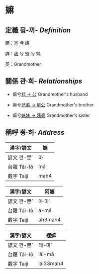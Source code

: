# 嫲
## 定義 딍-끼- _Definition_
簡：[爸](member2.md) 兮 媽

詳：[我](member1.md) 兮 [爸](member2.md) 兮 媽

英：Grandmother

## 關係 관·희- _Relationships_

- 嫲兮[尪 → 公](member8.md) Grandmother's husband

- 嫲兮[兄弟 → 舅公](member31.md) Grandmother's brother

- 嫲兮[姊妹 → 姨婆](member32.md) Grandmother's sister



## 稱呼 칑·허· _Address_

漢字/諺文 | 嫲
--- | ---
諺文 깐-뿐ˆ | 마ˊ
台羅 Tâi-lô | má
戴字 Taiji | mah4


漢字/諺文 | 阿嫲
--- | ---
諺文 깐-뿐ˆ | 아·마ˊ
台羅 Tâi-lô | a-má
戴字 Taiji | ah3mah4


漢字/諺文 | 裡嫲
--- | ---
諺文 깐-뿐ˆ | 래-마ˊ
台羅 Tâi-lô | lāi-má
戴字 Taiji | lai33mah4


